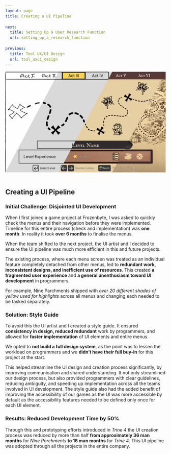 ```yaml
---
layout: page
title: Creating a UI Pipeline

next:
  title: Setting Up a User Research Function
  url: setting_up_a_research_function

previous:
  title: Tool UX/UI Design
  url: tool_uxui_design
---
```


<center><img src="assets/img/portfolio/ui-pipeline-full.png" alt="An image of the same menu at different stages" width=600 class="img-fluid"></center><br>

<div class="col-lg-12 text-center">
	<h2 class="section-heading text-uppercase"> Creating a UI Pipeline </h2>
</div>

<h3>Initial Challenge: Disjointed UI Development</h3>
When I first joined a game project at Frozenbyte, I was asked to quickly check the menus and their navigation before they were implemented. Timeline for this entire process (check and implementation) was <b>one month</b>. In reality it took <b>over 6 months</b> to finalise the menus.

When the team shifted to the next project, the UI artist and I decided to ensure the UI pipeline was much more efficient in this and future projects.

The existing process, where each menu screen was treated as an individual feature completely detached from other menus, led to <b>redundant work, inconsistent designs, and inefficient use of resources</b>. This created <b>a fragmented user experience</b> and <b>a general unenthusiasm toward UI development</b> in programmers.

For example, Nine Parchments shipped with <i>over 20 different shades of yellow used for highlights</i> across all menus and changing each needed to be tasked separately.

<h3>Solution: Style Guide</h3>
To avoid this the UI artist and I created a style guide. It ensured <b>consistency in design, reduced redundant</b> work by programmers, and allowed for <b>faster implementation</b> of UI elements and entire menus.

We opted to <b>not build a full design system</b>, as the point was to lessen the workload on programmers and we <b>didn’t have their full buy-in</b> for this project at the start.

This helped streamline the UI design and creation process significantly, by improving communication and shared understanding. It not only streamlined our design process, but also provided programmers with clear guidelines, reducing ambiguity, and speeding up implementation across all the teams involved in UI development. The style guide also had the added benefit of improving the accessibility of our games as the UI was more accessible by default as the accessibility features needed to be defined only once for each UI element.

<h3>Results: Reduced Development Time by 50%</h3>
Through this and prototyping efforts introduced in <i>Trine 4</i> the UI creation process was reduced by more than half <b>from approximately 36 man months</b> for <i>Nine Parchments</i> <b>to 16 man months</b> for <i>Trine 4</i>. This UI pipeline was adopted through all the projects in the entire company.
